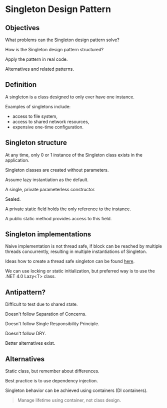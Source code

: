 # Singleton Design Pattern

## Objectives

What problems can the Singleton design pattern solve?

How is the Singleton design pattern structured?

Apply the pattern in real code.

Alternatives and related patterns.

## Definition

A singleton is a class designed to only ever have one instance.

Examples of singletons include:

- access to file system,
- access to shared network resources,
- expensive one-time configuration.

## Singleton structure

At any time, only 0 or 1 instance of the Singleton class exists in the application.

Singleton classes are created without parameters.

Assume lazy instantiation as the default.

A single, private parameterless constructor.

Sealed.

A private static field holds the only reference to the instance.

A public static method provides access to this field.

## Singleton implementations

Naive implementation is not thread safe, if block can be reached by multiple threads concurrently, resulting in multiple instantiations of Singleton.

Ideas how to create a thread safe singleton can be found [here](https://web.archive.org/web/20080713050413/http://www.yoda.arachsys.com/csharp/singleton.html).

We can use locking or static initialization, but preferred way is to use the .NET 4.0 Lazy\<T\> class.

## Antipattern?

Difficult to test due to shared state.

Doesn't follow Separation of Concerns.

Doesn't follow Single Responsibility Principle.

Doesn't follow DRY.

Better alternatives exist.

## Alternatives

Static class, but remember about differences.

Best practice is to use dependency injection.

Singleton behavior can be achieved using containers (DI containers).

> Manage lifetime using container, not class design.
